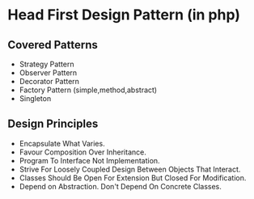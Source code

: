 # Head First Design Pattern (in php)


## Covered Patterns

- Strategy Pattern
- Observer Pattern
- Decorator Pattern
- Factory Pattern (simple,method,abstract)
- Singleton


## Design Principles

- Encapsulate What Varies.
- Favour Composition Over Inheritance.
- Program To Interface Not Implementation.
- Strive For Loosely Coupled Design Between Objects That Interact.
- Classes Should Be Open For Extension But Closed For Modification.
- Depend on Abstraction. Don't Depend On Concrete Classes.